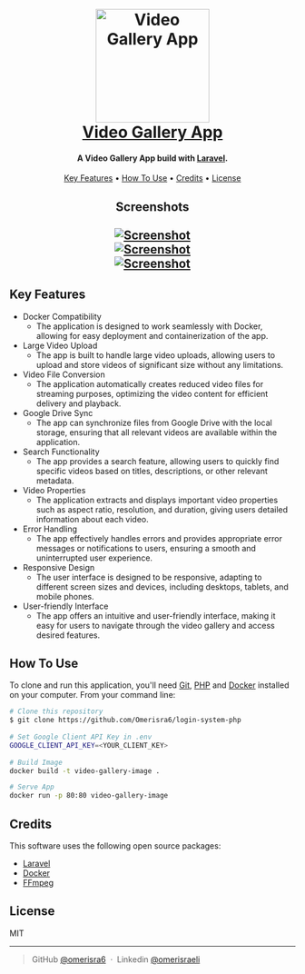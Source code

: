 <h1 align="center">
  <br>
  <a href="https://omerisra6-video-gallery.onrender.com"><img src="https://cdn-icons-png.flaticon.com/512/1160/1160924.png" alt="Video Gallery App" width="200"></a>
  <br>
  <a href="https://omerisra6-video-gallery.onrender.com">Video Gallery App</a>
  <br>
</h1>

<h4 align="center">A Video Gallery App build with <a href="https://laravel.com/" target="_blank">Laravel</a>.</h4>
<p align="center"></p>
<p align="center">
  <a href="#key-features">Key Features</a> •
  <a href="#how-to-use">How To Use</a> •
  <a href="#credits">Credits</a> •
  <a href="#license">License</a>
</p>
<h2 align="center">
  Screenshots
  <br>
  <br>
  <a href="https://omerisra6-video-gallery.onrender.com"><img src="https://i.postimg.cc/q7rrL4Jc/Screen-Shot-2023-05-23-at-19-10-22.png" alt="Screenshot" border="0"></a>
  <br>
  <a href="https://omerisra6-video-gallery.onrender.com"><img src="https://i.postimg.cc/L8c6GVnB/Screen-Shot-2023-05-23-at-18-08-08.png" alt="Screenshot" border="0"></a>
  <br>
  <a href="https://omerisra6-video-gallery.onrender.com"><img src="https://i.postimg.cc/k4f7GzdQ/Screen-Shot-2023-05-23-at-19-12-06.png" alt="Screenshot" border="0"></a>
  
</h2>


## Key Features
* Docker Compatibility
  - The application is designed to work seamlessly with Docker, allowing for easy deployment and containerization of the app.
* Large Video Upload
  - The app is built to handle large video uploads, allowing users to upload and store videos of significant size without any limitations.
* Video File Conversion 
  - The application automatically creates reduced video files for streaming purposes, optimizing the video content for efficient delivery and playback.
* Google Drive Sync
  - The app can synchronize files from Google Drive with the local storage, ensuring that all relevant videos are available within the application.
* Search Functionality
  - The app provides a search feature, allowing users to quickly find specific videos based on titles, descriptions, or other relevant metadata.
* Video Properties
  - The application extracts and displays important video properties such as aspect ratio, resolution, and duration, giving users detailed information about each video.
* Error Handling
  - The app effectively handles errors and provides appropriate error messages or notifications to users, ensuring a smooth and uninterrupted user experience.
* Responsive Design
  - The user interface is designed to be responsive, adapting to different screen sizes and devices, including desktops, tablets, and mobile phones.
* User-friendly Interface
  - The app offers an intuitive and user-friendly interface, making it easy for users to navigate through the video gallery and access desired features.

## How To Use

To clone and run this application, you'll need [Git](https://git-scm.com), [PHP](https://www.php.net/) and [Docker](https://www.docker.com/) installed on your computer. 
From your command line:

```bash
# Clone this repository
$ git clone https://github.com/Omerisra6/login-system-php
    
# Set Google Client API Key in .env
GOOGLE_CLIENT_API_KEY=<YOUR_CLIENT_KEY>
    
# Build Image
docker build -t video-gallery-image .

# Serve App
docker run -p 80:80 video-gallery-image
```

## Credits

This software uses the following open source packages:

- [Laravel](https://laravel.com/)
- [Docker](https://www.docker.com/)
- [FFmpeg](https://ffmpeg.org/)

## License

MIT

---

> GitHub [@omerisra6](https://github.com/Omerisra6) &nbsp;&middot;&nbsp;
> Linkedin [@omerisraeli](https://www.linkedin.com/in/omer-israeli6/)


